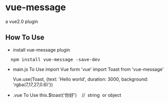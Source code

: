 # vue-message
a vue2.0 plugin

## How To Use
* install vue-message plugin
<pre>
  npm install vue-message -save-dev
</pre>

* main.js To Use
    import Vue form 'vue'
    import Toast from 'vue-message'

    Vue.use(Toast, {text: 'Hello world', duration: 3000, background: 'rgba(7,17,27,0.6)'})

* .vue To Use
    this.$toast('你好')    //  string  or object

